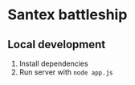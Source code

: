 # Santex battleship

## Local development

1. Install dependencies 
2. Run server with `node app.js`
